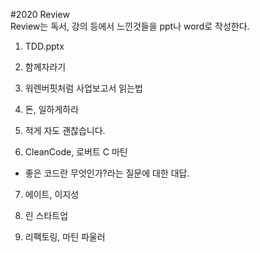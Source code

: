 
#2020 Review</br>
Review는 독서, 강의 등에서 느낀것들을 ppt나 word로 작성한다.

1. TDD.pptx

2. 함께자라기

3. 워렌버핏처럼 사업보고서 읽는법

4. 돈, 일하게하라

5. 적게 자도 괜찮습니다.

6. CleanCode, 로버트 C 마틴
 - 좋은 코드란 무엇인가?라는 질문에 대한 대답.

7. 에이트, 이지성

8. 린 스타트업

9. 리팩토링, 마틴 파울러

